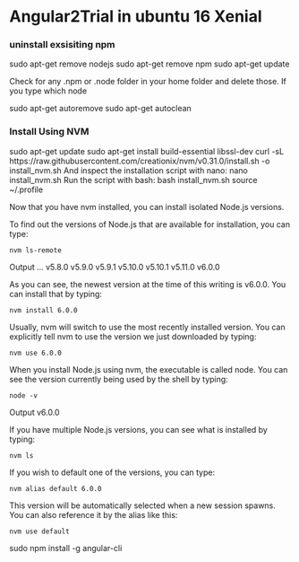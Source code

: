 # Angular2Trial in ubuntu 16 Xenial

<h3> uninstall exsisiting npm  </h3>
sudo apt-get remove nodejs
sudo apt-get remove npm
sudo apt-get update

Check for any .npm or .node folder in your home folder and delete those.
If you type
which node

sudo apt-get autoremove
sudo apt-get autoclean


<h3> Install Using NVM </h3>
<p>
    sudo apt-get update
    sudo apt-get install build-essential libssl-dev
curl -sL https://raw.githubusercontent.com/creationix/nvm/v0.31.0/install.sh -o install_nvm.sh
And inspect the installation script with nano:
    nano install_nvm.sh
Run the script with bash:
    bash install_nvm.sh
    source ~/.profile

Now that you have nvm installed, you can install isolated Node.js versions.

To find out the versions of Node.js that are available for installation, you can type:

    nvm ls-remote

Output
...
         v5.8.0
         v5.9.0
         v5.9.1
        v5.10.0
        v5.10.1
        v5.11.0
         v6.0.0

As you can see, the newest version at the time of this writing is v6.0.0. You can install that by typing:

    nvm install 6.0.0

Usually, nvm will switch to use the most recently installed version. You can explicitly tell nvm to use the version we just downloaded by typing:

    nvm use 6.0.0

When you install Node.js using nvm, the executable is called node. You can see the version currently being used by the shell by typing:

    node -v

Output
v6.0.0

If you have multiple Node.js versions, you can see what is installed by typing:

    nvm ls

If you wish to default one of the versions, you can type:

    nvm alias default 6.0.0

This version will be automatically selected when a new session spawns. You can also reference it by the alias like this:

    nvm use default

sudo npm install -g angular-cli
</p>

